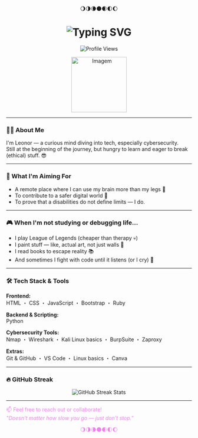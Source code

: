 <!-- Emojis de topo -->
<p align="center">🌖🌗🌘🌑🌒🌓🌔</p>

<h1 align="center">
  <img src="https://readme-typing-svg.demolab.com/?font=Fira+Code&pause=1000&color=F798EB&background=FFFEFF00&center=true&width=435&lines=Haro!+I%27m+Leonor;Future+cyber+badass+%F0%9F%94%AA;Currently+leveling+up+skills...%22%20alt=%22Typing%20SVG..." alt="Typing SVG" />
</h1>

<p align="center">
  <img src="https://komarev.com/ghpvc/?username=saramchq&color=ff69b4&style=flat" alt="Profile Views" />
</p>

<p align="center">
  <img src="https://i.postimg.cc/xdNWCYky/Copilot-20250617-143628.png" alt="Imagem" width="150"/>
</p>

---

### 👩‍💻 About Me  
I'm Leonor — a curious mind diving into tech, especially cybersecurity.  
Still at the beginning of the journey, but hungry to learn and eager to break (ethical) stuff. 😎

---

### 🚀 What I'm Aiming For  
- A remote place where I can use my brain more than my legs 🧠  
- To contribute to a safer digital world 🔐  
- To prove that a disabilities do not define limits — I do.

---

### 🎮 When I'm not studying or debugging life...  
- I play League of Legends (cheaper than therapy 💀)  
- I paint stuff — like, actual art, not just walls 🎨  
- I read books to escape reality 📚  
- And sometimes I fight with code until it listens (or I cry) 🤖

---

### 🛠️ Tech Stack & Tools  

**Frontend:**  
HTML ・ CSS ・ JavaScript ・ Bootstrap ・ Ruby  

**Backend & Scripting:**  
Python  

**Cybersecurity Tools:**  
Nmap ・ Wireshark ・ Kali Linux basics ・ BurpSuite ・ Zaproxy  

**Extras:**  
Git & GitHub ・ VS Code ・ Linux basics ・ Canva  

---

### 🔥 GitHub Streak  
<p align="center">
  <img src="https://streak-stats.demolab.com/?user=saramchq&locale=en&mode=daily&theme=dark&hide_border=false&border_radius=5&order=3" alt="GitHub Streak Stats"/>
</p>

---
<font color="#EE82EE">

📫 Feel free to reach out or collaborate!  
_"Doesn't matter how slow you go — just don't stop."_

<!-- Emojis de fundo -->
<p align="center">🌖🌗🌘🌑🌒🌓🌔</p>
